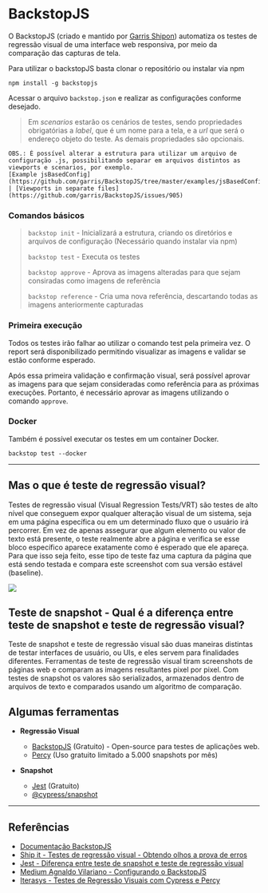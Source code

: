 # BackstopJS

O BackstopJS (criado e mantido por [Garris Shipon](https://github.com/garris/BackstopJS#backstopjs)) automatiza os testes de regressão visual de uma interface web responsiva, por meio da comparação das capturas de tela.


Para utilizar o backstopJS basta clonar o repositório ou instalar via npm

`npm install -g backstopjs`

Acessar o arquivo `backstop.json` e realizar as configurações conforme desejado.

> Em _scenarios_ estarão os cenários de testes, sendo propriedades obrigatórias a _label_, que é um nome para a tela, e a _url_ que será o endereço objeto do teste.
> As demais propriedades são opcionais.

```
OBS.: É possível alterar a estrutura para utilizar um arquivo de configuração .js, possibilitando separar em arquivos distintos as viewports e scenarios, por exemplo.
[Example jsBasedConfig](https://github.com/garris/BackstopJS/tree/master/examples/jsBasedConfig) | [Viewports in separate files](https://github.com/garris/BackstopJS/issues/905)
```

### Comandos básicos

> `backstop init` - Inicializará a estrutura, criando os diretórios e arquivos de configuração (Necessário quando instalar via npm)
>
> `backstop test` - Executa os testes
>
> `backstop approve` - Aprova as imagens alteradas para que sejam consiradas como imagens de referência
>
> `backstop reference` - Cria uma nova referência, descartando todas as imagens anteriormente capturadas

### Primeira execução

Todos os testes irão falhar ao utilizar o comando test pela primeira vez. O report será disponibilizado permitindo visualizar as imagens e validar se estão conforme esperado.

Após essa primeira validação e confirmação visual, será possível aprovar as imagens para que sejam consideradas como referência para as próximas execuções. Portanto, é necessário aprovar as imagens utilizando o comando `approve`.


### Docker
Também é possível executar os testes em um container Docker. 

`backstop test --docker`

---
## Mas o que é teste de regressão visual?

Testes de regressão visual (Visual Regression Tests/VRT) são testes de alto nível que conseguem expor qualquer alteração visual de um sistema, seja em uma página específica ou em um determinado fluxo que o usuário irá percorrer. Em vez de apenas assegurar que algum elemento ou valor de texto está presente, o teste realmente abre a página e verifica se esse bloco específico aparece exatamente como é esperado que ele apareça. Para que isso seja feito, esse tipo de teste faz uma captura da página que está sendo testada e compara este screenshot com sua versão estável (baseline).

![](http://shipit.resultadosdigitais.com.br/images/posts/vrt_diagram.jpg)

## Teste de snapshot - Qual é a diferença entre teste de snapshot e teste de regressão visual?
Teste de snapshot e teste de regressão visual são duas maneiras distintas de testar interfaces de usuário, ou UIs, e eles servem para finalidades diferentes. Ferramentas de teste de regressão visual tiram screenshots de páginas web e comparam as imagens resultantes pixel por pixel. Com testes de snapshot os valores são serializados, armazenados dentro de arquivos de texto e comparados usando um algoritmo de comparação.

## Algumas ferramentas
 - **Regressão Visual**
   - [BackstopJS](https://garris.github.io/BackstopJS/) (Gratuito) - Open-source para testes de aplicações web.
   - [Percy](https://percy.io/) (Uso gratuito limitado a 5.000 snapshots por mês)
 
 - **Snapshot**
   - [Jest](https://jestjs.io/pt-BR/docs/snapshot-testing) (Gratuito)
   - [@cypress/snapshot](https://github.com/cypress-io/snapshot)
   

---
 
## Referências
- [Documentação BackstopJS](https://github.com/garris/BackstopJS#readme)
- [Ship it - Testes de regressão visual - Obtendo olhos a prova de erros](http://shipit.resultadosdigitais.com.br/blog/testes-de-regressao-visual-obtendo-olhos-a-prova-de-erros/)
- [Jest - Diferença entre teste de snapshot e teste de regressão visual](https://jestjs.io/pt-BR/docs/snapshot-testing#qual-%C3%A9-a-diferen%C3%A7a-entre-teste-de-snapshot-e-teste-de-regress%C3%A3o-visual)
- [Medium Agnaldo Vilariano - Configurando o BackstopJS](https://medium.com/@vilariano/visual-regression-testing-c84eaf4e5254)
- [Iterasys - Testes de Regressão Visuais com Cypress e Percy](https://www.youtube.com/watch?v=d6-rhhoHhXs&t=5610s)
